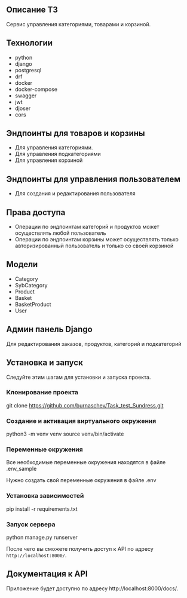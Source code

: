 ## Описание ТЗ

Сервис управления категориями, товарами и корзиной.

## Технологии

- python
- django
- postgresql
- drf
- docker
- docker-compose
- swagger
- jwt
- djoser
- cors

## Эндпоинты для товаров и корзины

- Для управления категориями.
- Для управления подкатегориями
- Для управления корзиной

## Эндпоинты для управления пользователем

- Для создания и редактирования пользователя

## Права доступа

- Операции по эндпоинтам категорий и продуктов может осуществлять любой пользователь
- Операции по эндпоинтам корзины может осуществлять только авторизированный пользователь и только со своей корзиной

## Модели

- Category
- SybCategory
- Product
- Basket
- BasketProduct
- User

## Админ панель Django

Для редактирования заказов, продуктов, категорий и подкатегорий

## Установка и запуск

Следуйте этим шагам для установки и запуска проекта.

### Клонирование проекта

git clone https://github.com/burnaschev/Task_test_Sundress.git

### Создание и активация виртуального окружения

python3 -m venv venv
source venv/bin/activate

### Переменные окружения

Все необходимые переменные окружения находятся в файле .env_sample

Нужно создать свой переменные окружения в файле .env

### Установка зависимостей

pip install -r requirements.txt

### Запуск сервера

python manage.py runserver

После чего вы сможете получить доступ к API по адресу `http://localhost:8000/`.

## Документация к API

Приложение будет доступно по адресу http://localhost:8000/docs/.
